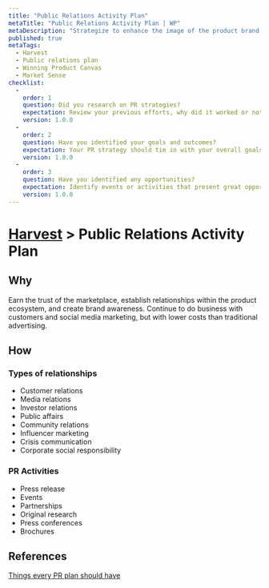 ```yaml
---
title: "Public Relations Activity Plan"
metaTitle: "Public Relations Activity Plan | WP"
metaDescription: "Strategize to enhance the image of the product brand and focus on influential media strategies."
published: true
metaTags:
  - Harvest
  - Public relations plan
  - Winning Product Canvas
  - Market Sense
checklist: 
  -
    order: 1
    question: Did you research on PR strategies? 
    expectation: Review your previous efforts, why did it worked or not? If you are new to the market, tactics of your competitors and others in your industry.
    version: 1.0.0
  -
    order: 2
    question: Have you identified your goals and outcomes? 
    expectation: Your PR strategy should tie in with your overall goals and objectives.
    version: 1.0.0
  -
    order: 3
    question: Have you identified any opportunities? 
    expectation: Identify events or activities that present great opportunities for good public relations activities. In doing so, it’s a good idea to look at both internal and external events.
    version: 1.0.0
---
```

# [Harvest](../7-harvest.md) > Public Relations Activity Plan

## Why
Earn the trust of the marketplace, establish relationships within the product ecosystem, and create brand awareness. Continue to do business with customers and social media marketing, but with lower costs than traditional advertising.

## How

### Types of relationships

- Customer relations
- Media relations
- Investor relations
- Public affairs
- Community relations
- Influencer marketing
- Crisis communication
- Corporate social responsibility

### PR Activities

- Press release
- Events
- Partnerships
- Original research
- Press conferences
- Brochures

## References

[Things every PR plan should have](https://www.axiapr.com/blog/5-things-every-pr-plan-should-have)
